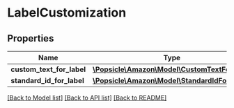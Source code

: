 # LabelCustomization

## Properties
Name | Type | Description | Notes
------------ | ------------- | ------------- | -------------
**custom_text_for_label** | [**\Popsicle\Amazon\Model\CustomTextForLabel**](CustomTextForLabel.md) |  | [optional] 
**standard_id_for_label** | [**\Popsicle\Amazon\Model\StandardIdForLabel**](StandardIdForLabel.md) |  | [optional] 

[[Back to Model list]](../../README.md#documentation-for-models) [[Back to API list]](../../README.md#documentation-for-api-endpoints) [[Back to README]](../../README.md)

